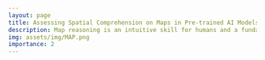 ```yaml
---
layout: page
title: Assessing Spatial Comprehension on Maps in Pre-trained AI Models
description: Map reasoning is an intuitive skill for humans and a fundamental skill with important applications in many domains. In our blog post, we evaluate the capabilities of contemporary state-of-the-art Large  Vision-Language Models (LVLMs) for reasoning on maps and comparing their capabilities with human participants on the coregistration task. We additionally propose and release a novel dataset to serve as an initial benchmark for map reasoning capabilities. We run an extensive analysis on the performance of open-source LVLMs showing that they struggle to achieve good performance on our dataset. Finally, we show that coregistration is intuitive to human participants who were able to reach close to perfect accuracy in a time-constrained manner.
img: assets/img/MAP.png
importance: 2
---
```

